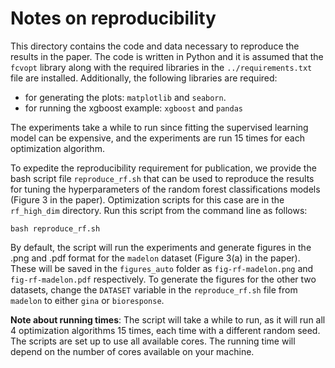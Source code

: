 # Notes on reproducibility

This directory contains the code and data necessary to reproduce the results in the paper. The code is written in Python and it is assumed that the `fcvopt` library along with the required libraries in the `../requirements.txt` file are installed. Additionally, the following libraries are required:
- for generating the plots: `matplotlib` and `seaborn`. 
- for running the xgboost example: `xgboost` and `pandas`

The experiments take a while to run since fitting the supervised learning model can be expensive, and the experiments are run 15 times for each optimization algorithm. 

To expedite the reproducibility requirement for publication, we provide the bash script file `reproduce_rf.sh` that can be used to reproduce the results for tuning the hyperparameters of the random forest classifications models (Figure 3 in the paper). Optimization scripts for this case are in the `rf_high_dim` directory. Run this script from the command line as follows:

```{bash}
bash reproduce_rf.sh 
```

By default, the script will run the experiments and generate figures in the .png and .pdf format for the `madelon` dataset (Figure 3(a) in the paper). These will be saved in the `figures_auto` folder as `fig-rf-madelon.png` and `fig-rf-madelon.pdf` respectively. To generate the figures for the other two datasets, change the `DATASET` variable in the `reproduce_rf.sh` file from `madelon` to either `gina` or `bioresponse`. 

**Note about running times**:
The script will take a while to run, as it will run all 4 optimization algorithms 15 times, each time with a different random seed. The scripts are set up to use all available cores. The running time will depend on the number of cores available on your machine.